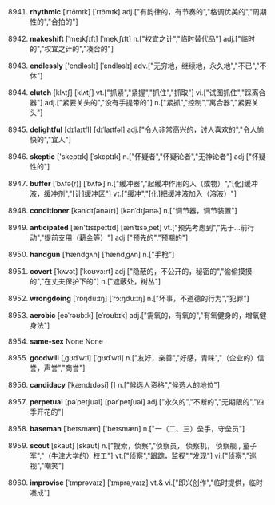 8941. **rhythmic**
[ˈrɪðmɪk]  [ˈrɪðmɪk]
adj.["有韵律的，有节奏的","格调优美的","周期性的","合拍的"]  

8942. **makeshift**
[ˈmeɪkʃɪft]  [ˈmekˌʃɪft]
n.["权宜之计","临时替代品"]  adj.["临时的","权宜之计的","凑合的"]  

8943. **endlessly**
['endləslɪ]  [ˈɛndləslɪ]
adv.["无穷地，继续地，永久地","不已","不休"]  

8944. **clutch**
[klʌtʃ]  [klʌtʃ]
vt.["抓紧","紧握","抓住","抓取"]  vi.["试图抓住","踩离合器"]  adj.["紧要关头的","没有手提带的"]  n.["紧抓","控制","离合器","紧要关头"]  

8945. **delightful**
[dɪˈlaɪtfl]  [dɪˈlaɪtfəl]
adj.["令人非常高兴的，讨人喜欢的","令人愉快的","宜人"]  

8946. **skeptic**
['skeptɪk]  [ˈskɛptɪk]
n.["怀疑者","怀疑论者","无神论者"]  adj.["怀疑性的"]  

8947. **buffer**
[ˈbʌfə(r)]  [ˈbʌfɚ]
n.["缓冲器","起缓冲作用的人（或物）","[化]缓冲液，缓冲剂","[计]缓冲区"]  vt.["缓冲","[化]把缓冲液加入（溶液）"]  

8948. **conditioner**
[kənˈdɪʃənə(r)]  [kənˈdɪʃənɚ]
n.["调节器，调节装置"]  

8949. **anticipated**
[æn'tɪsɪpeɪtɪd]  [ænˈtɪsəˌpet]
vt.["预先考虑到","先于…前行动","提前支用（薪金等）"]  adj.["预先的","预期的"]  

8950. **handgun**
[ˈhændgʌn]  [ˈhændˌɡʌn]
n.["手枪"]  

8951. **covert**
[ˈkʌvət]  [ˈkoʊvɜ:rt]
adj.["隐蔽的，不公开的，秘密的","偷偷摸摸的","在丈夫保护下的"]  n.["遮蔽处，树丛"]  

8952. **wrongdoing**
[ˈrɒŋdu:ɪŋ]  [ˈrɔ:ŋdu:ɪŋ]
n.["坏事，不道德的行为","犯罪"]  

8953. **aerobic**
[eəˈrəʊbɪk]  [eˈroʊbɪk]
adj.["需氧的，有氧的","有氧健身的，增氧健身法"]  

8954. **same-sex**
None
None

8955. **goodwill**
[ˌgʊdˈwɪl]  [ˈɡʊdˈwɪl]
n.["友好，亲善","好感，青睐","（企业的）信誉，声誉","商誉"]  

8956. **candidacy**
[ˈkændɪdəsi]  []
n.["候选人资格","候选人的地位"]  

8957. **perpetual**
[pəˈpetʃuəl]  [pərˈpetʃuəl]
adj.["永久的","不断的","无期限的","四季开花的"]  

8958. **baseman**
[ˈbeɪsmæn]  ['beɪsmæn]
n.["一（二、三）垒手，守垒员"]  

8959. **scout**
[skaʊt]  [skaʊt]
n.["搜索，侦察","侦察员， 侦察机， 侦察舰 , 童子军","（牛津大学的）校工"]  vt.["侦察","跟踪，监视","发现"]  vi.["侦察","巡视","嘲笑"]  

8960. **improvise**
[ˈɪmprəvaɪz]  [ˈɪmprəˌvaɪz]
vt.& vi.["即兴创作","临时提供，临时凑成"]  

